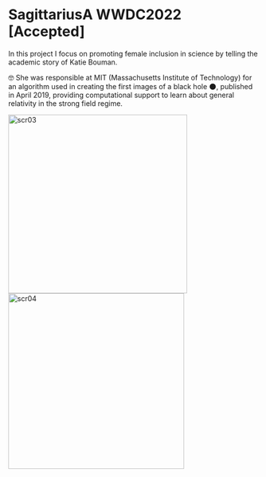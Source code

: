 # SagittariusA WWDC2022 [Accepted]

In this project I focus on promoting female inclusion in science by telling the academic story of Katie Bouman. 

🤓 She was responsible at MIT (Massachusetts Institute of Technology) for an algorithm used in creating the first images of a black hole 🌑, published in April 2019, providing computational support to learn about general relativity in the strong field regime.

 <img width="359" alt="scr03" src="https://user-images.githubusercontent.com/61507360/170855817-60600f19-f874-4e16-b823-4701a76c661c.png"> <img width="353" alt="scr04" src="https://user-images.githubusercontent.com/61507360/170855812-4749f3e0-74c7-403f-9b4d-056f4ee1d6cc.png">
 
